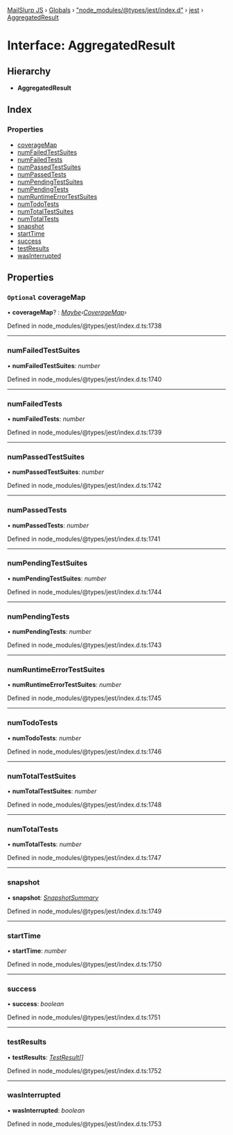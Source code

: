 [MailSlurp JS](../README.md) › [Globals](../globals.md) › ["node_modules/@types/jest/index.d"](../modules/_node_modules__types_jest_index_d_.md) › [jest](../modules/_node_modules__types_jest_index_d_.jest.md) › [AggregatedResult](_node_modules__types_jest_index_d_.jest.aggregatedresult.md)

# Interface: AggregatedResult

## Hierarchy

* **AggregatedResult**

## Index

### Properties

* [coverageMap](_node_modules__types_jest_index_d_.jest.aggregatedresult.md#optional-coveragemap)
* [numFailedTestSuites](_node_modules__types_jest_index_d_.jest.aggregatedresult.md#numfailedtestsuites)
* [numFailedTests](_node_modules__types_jest_index_d_.jest.aggregatedresult.md#numfailedtests)
* [numPassedTestSuites](_node_modules__types_jest_index_d_.jest.aggregatedresult.md#numpassedtestsuites)
* [numPassedTests](_node_modules__types_jest_index_d_.jest.aggregatedresult.md#numpassedtests)
* [numPendingTestSuites](_node_modules__types_jest_index_d_.jest.aggregatedresult.md#numpendingtestsuites)
* [numPendingTests](_node_modules__types_jest_index_d_.jest.aggregatedresult.md#numpendingtests)
* [numRuntimeErrorTestSuites](_node_modules__types_jest_index_d_.jest.aggregatedresult.md#numruntimeerrortestsuites)
* [numTodoTests](_node_modules__types_jest_index_d_.jest.aggregatedresult.md#numtodotests)
* [numTotalTestSuites](_node_modules__types_jest_index_d_.jest.aggregatedresult.md#numtotaltestsuites)
* [numTotalTests](_node_modules__types_jest_index_d_.jest.aggregatedresult.md#numtotaltests)
* [snapshot](_node_modules__types_jest_index_d_.jest.aggregatedresult.md#snapshot)
* [startTime](_node_modules__types_jest_index_d_.jest.aggregatedresult.md#starttime)
* [success](_node_modules__types_jest_index_d_.jest.aggregatedresult.md#success)
* [testResults](_node_modules__types_jest_index_d_.jest.aggregatedresult.md#testresults)
* [wasInterrupted](_node_modules__types_jest_index_d_.jest.aggregatedresult.md#wasinterrupted)

## Properties

### `Optional` coverageMap

• **coverageMap**? : *[Maybe](../modules/_node_modules__types_jest_index_d_.jest.md#maybe)‹[CoverageMap](_node_modules__types_jest_index_d_.jest.coveragemap.md)›*

Defined in node_modules/@types/jest/index.d.ts:1738

___

###  numFailedTestSuites

• **numFailedTestSuites**: *number*

Defined in node_modules/@types/jest/index.d.ts:1740

___

###  numFailedTests

• **numFailedTests**: *number*

Defined in node_modules/@types/jest/index.d.ts:1739

___

###  numPassedTestSuites

• **numPassedTestSuites**: *number*

Defined in node_modules/@types/jest/index.d.ts:1742

___

###  numPassedTests

• **numPassedTests**: *number*

Defined in node_modules/@types/jest/index.d.ts:1741

___

###  numPendingTestSuites

• **numPendingTestSuites**: *number*

Defined in node_modules/@types/jest/index.d.ts:1744

___

###  numPendingTests

• **numPendingTests**: *number*

Defined in node_modules/@types/jest/index.d.ts:1743

___

###  numRuntimeErrorTestSuites

• **numRuntimeErrorTestSuites**: *number*

Defined in node_modules/@types/jest/index.d.ts:1745

___

###  numTodoTests

• **numTodoTests**: *number*

Defined in node_modules/@types/jest/index.d.ts:1746

___

###  numTotalTestSuites

• **numTotalTestSuites**: *number*

Defined in node_modules/@types/jest/index.d.ts:1748

___

###  numTotalTests

• **numTotalTests**: *number*

Defined in node_modules/@types/jest/index.d.ts:1747

___

###  snapshot

• **snapshot**: *[SnapshotSummary](_node_modules__types_jest_index_d_.jest.snapshotsummary.md)*

Defined in node_modules/@types/jest/index.d.ts:1749

___

###  startTime

• **startTime**: *number*

Defined in node_modules/@types/jest/index.d.ts:1750

___

###  success

• **success**: *boolean*

Defined in node_modules/@types/jest/index.d.ts:1751

___

###  testResults

• **testResults**: *[TestResult](_node_modules__types_jest_index_d_.jest.testresult.md)[]*

Defined in node_modules/@types/jest/index.d.ts:1752

___

###  wasInterrupted

• **wasInterrupted**: *boolean*

Defined in node_modules/@types/jest/index.d.ts:1753
